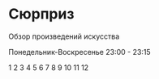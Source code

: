# Сюрприз

Обзор произведений искусства

Понедельник-Воскресенье 23:00 - 23:15

1   2   3   4   5   6
7   8   9   10  11  12
